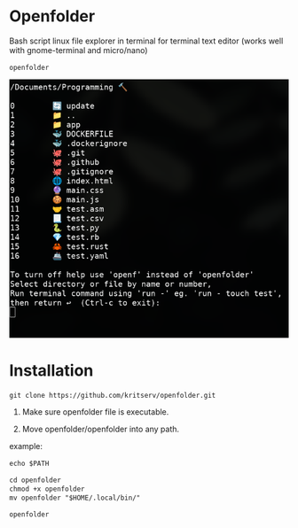 # Openfolder

Bash script linux file explorer in terminal for terminal text editor (works well with gnome-terminal and micro/nano)

```
openfolder
```

<img src="screenshot.png">

# Installation

```
git clone https://github.com/kritserv/openfolder.git
```

1. Make sure openfolder file is executable.

2. Move openfolder/openfolder into any path.

example:

```
echo $PATH
```

```
cd openfolder
chmod +x openfolder
mv openfolder "$HOME/.local/bin/"
```

```
openfolder
```
